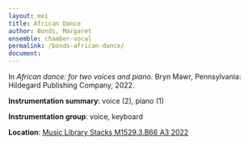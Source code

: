 ```yaml
---
layout: mei
title: African Dance 
author: Bonds, Margaret
ensemble: chamber-vocal
permalink: /bonds-african-dance/
document: 
---
```


In *African dance: for two voices and piano.* Bryn Mawr, Pennsylvania: Hildegard Publishing Company, 2022.

**Instrumentation summary**: voice (2), piano (1)

**Instrumentation group**: voice, keyboard

**Location**: <a href="https://tufts.primo.exlibrisgroup.com/permalink/01TUN_INST/1kc9gia/alma991018809059603851" target="_blank">Music Library Stacks M1529.3.B66 A3 2022</a>